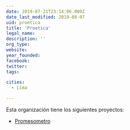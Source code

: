 ```yaml
---
date: 2019-07-21T23:14:06.000Z
date_last_modified: 2019-08-07
uid: proetica
title: 'Proetica'
legal_name: 
description: ''
org_type: 
website: 
year_founded: 
facebook: 
twitter: 
tags:

cities: 
  - Lima

---
```


Esta organización tiene los siguientes proyectos:

- [Promesometro](/proyectos/promesometro)
